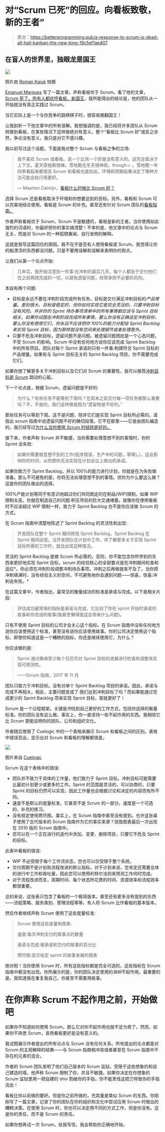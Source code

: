 # 对“Scrum 已死”的回应。向看板致敬，新的王者”

> 原文：<https://betterprogramming.pub/a-response-to-scrum-is-dead-all-hail-kanban-the-new-king-19c5ef1ae407>

## 在盲人的世界里，独眼龙是国王

![](img/053e89fca95ca4076731c9b2254b71c9.png)

照片由 [Roman Kaiuk](https://www.pexels.com/@romakaiuk?utm_content=attributionCopyText&utm_medium=referral&utm_source=pexels) 拍摄

[Emanuel Marques](https://medium.com/u/dc28a2da147c?source=post_page-----19c5ef1ae407--------------------------------) 写了一篇文章，声称看板优于 Scrum。看了他的文章， [Scrum 死了。所有人都欢呼看板，新国王](https://medium.com/better-programming/scrum-is-dead-all-hail-kanban-the-new-king-2cd6249feef8)，我所能得出的结论是，他的团队从一开始就没有真正实践过 Scrum。

当它实际上是一个与你竞争的跳棋棋子时，很容易推翻国王！

让我剖析一下他文章中的所有误解。我想强调的是，我已经将许多团队从 Scrum 转换到看板，在某些情况下这样做绝对有意义。整个“看板比 Scrum 好”或反之亦然，争论没有意义。我只是对它不感兴趣。

我以前写过这个话题，下面是我对整个 Scrum 与看板之争的立场:

> 我不喜欢 Scrum 或看板。说一个比另一个好是没有意义的。这完全取决于上下文。夏天穿拖鞋很棒。雪地靴在冬天很神奇。though☺.，雪地靴一年四季看起来都很丑 Scrum 和看板也是如此。环境和预期结果决定了哪种方法可能会执行得更好。
> 
> — Maarten Dalmijn，[看板什么时候比 Scrum 好？](https://medium.com/@mdalmijn/when-is-it-better-to-use-kanban-than-scrum-d5032b658ac3)

选择 Scrum 还是看板取决于环境和你想要达到的目标。另外，看板和 Scrum 可以完美地结合使用。看板是 Scrum 的补充。甚至还有针对 Scrum 团队的[看板指南。](https://www.scrum.org/resources/kanban-guide-scrum-teams)

作者声称看板优于 Scrum，Scrum 不是敏捷的，看板是新的王者。当你使用如此强烈的词语时，你最好把你的事实搞清楚！不幸的是，他文章中的论点与 Scrum 无关，而是对 Scrum 的一种孤陋寡闻、自行发明的解释。

这就是我写这篇回应的原因。我不在乎是否有人使用看板或 Scrum。我觉得让你的船漂浮的东西都没问题。只是不要用误解和误解来表明你的观点。

让我们从第一个论点开始:

> 几年后，我开始注意到一件事:在冲刺的最后几天，每个人都急于交付他们在之前两周完成的一切，以避免遗留问题，经常承担不必要的风险。

本段有两个问题:

*   目标是永远不要在冲刺阶段完成所有任务。目标是交付满足冲刺目标的*产品增量。差别很大。目标是稳定的，但你如何实现它是完全灵活的，只要冲刺目标没有风险。并非你的 Sprint 待办事项清单中的所有事情都应该与 Sprint 目标相关。如果你试图在冲刺阶段完成所有事情，要么你没有正确设定冲刺目标，要么你没有使用它们。你永远不应该把你 100%的能力分配给 Sprint Backlog 来实现 Sprint 目标，因为那样就没有空间来处理细节或者处理意外。*
*   只要不危及冲刺目标，遗留问题不是问题。被遗留问题困扰是一个心态问题，不受 Scrum 的影响。Scrum 中没有任何地方说你应该完成 Sprint Backlog 中的所有项目。团队对每个 Sprint 承诺的只有一件事:构建符合 Sprint 目标的产品增量。如果有与 Sprint 目标无关的 Sprint Backlog 项目，你不需要完成它们。

如果你想了解更多关于冲刺目标以及它们对 Scrum 的重要性，我可以推荐[冲刺目标是 Scrum](https://medium.com/serious-scrum/sprint-goals-are-the-beating-heart-of-scrum-bdef2518e828) 跳动的心脏。

下一个论点是，根据 Scrum，遗留问题是不好的:

> 为什么？有些任务不能等到下周吗？在周末之前交付每一项任务都那么重要吗？不，不是的。我们这样做是因为“遗留物是不好的。”

那些任务可以等到下周。这不是问题，除非它们是实现 Sprint 目标所必需的。请指出 scrum 指南中说遗留问题不好的确切段落。它不在那里——它是由团队编造的。我已经写过[为什么当你使用 Scrum 时结转是好的。](https://medium.com/serious-scrum/carry-overs-are-good-when-you-use-scrum-5cbc0cbc415a?source=friends_link&sk=f190a3ced54ac0cd91fbc39dd4a2c9f1)

接下来，作者声称 Scrum 并不敏捷，当你需要处理意想不到的事情时，你的 Sprint 会失败:

> 如果你需要做意想不到的工作(程序错误，生产中的问题，等等)。)，这会影响你的时间，从而使你无法实现在计划会议上做出的承诺。

如果你致力于 Sprint Backlog，并以 100%的能力进行计划，你就是在为失败做准备。那么不可避免的是，你将无法处理意想不到的事情。但你为什么要这么做？这是你的团队做出的选择。

100%产能计划等同于有意识地超过你们共同商定的在制品(WIP)限制。如果 WIP 限制太高，你就在制造自己的问题:积压项目的巨大交通堵塞。就像你在使用看板时不应该超过 WIP 限制一样，致力于 Sprint Backlog 也不是你应该做 Scrum 的方式。

在 Scrum 指南中清楚地陈述了 Sprint Backlog 的灵活性和出现:

> 开发团队在整个 Sprint 期间修改 Sprint Backlog，Sprint Backlog 在 Sprint 期间出现。当开发团队在计划中工作，并了解更多关于实现 Sprint 目标所需的工作时，就会出现这种情况。

灵活的 Sprint Backlog 是做 Scrum 所必需的，否则，你不能包含你所学到的东西来更好地实现 Sprint 目标。scrum 的经验核心的全部要点是在冲刺期间检查和适应*。你必须在冲刺阶段调整冲刺待办事项。冲刺之后再做就来不及了。当你把冲刺填满时，没有经验主义的空间，不可避免地你会遇到问题——惊喜，惊喜:冲刺会失败。*

在这篇文章中，作者指出，最常见的衡量成功的标准是承诺与完成。以下是相关片段:

> 评估成功最常用的指标是承诺与完成，它比较了你在 sprint 开始时承诺的故事和你完成的故事(我甚至懒得提这会带来什么问题)。

只有不使用 Sprint 目标的公司才会关心这个指标。在 Scrum 指南中没有任何地方说你应该使用这个标准，甚至没有说你应该使用故事。你的公司决定使用这个指标，即使你知道这是一个糟糕的指标，你还是继续使用它，为什么？

你应该做的是:

> Sprint 通过确保至少每个日历月对 Sprint 目标的进展进行检查和调整来实现可预测性。
> 
> ——Scrum 指南，2017 年 11 月

团队只致力于冲刺目标。没有对单个 Sprint Backlog 项目的承诺。因此，承诺与完成不再相关。相反，主要问题变成了:我们达到冲刺目标了吗？而如果能通过完成更少的 Sprint Backlog 项来实现 Sprint 目标，那就更好了！

Scrum 是一个过程框架。关键是*你*找到自己更好的工作方式，包括你选择的衡量标准。你的团队没有这么做。事实上，你一直坚持一些不起作用的东西。我相信它比 Scrum 更能说明你的团队、公司和组织文化。

作者随后使用了 Cuelogic 中的一个表格来展示 Scrum 和看板之间的区别。表格中错误百出，显示出对 Scrum 和看板的理解都很差。

![](img/b5cb01f9f77ad2604d882e210d0695a3.png)

图片来自 [Cuelogic](https://www.cuelogic.com/blog/scrum-vs-kanban-a-developers-on-the-project-comparison)

Scrum 在这个表格中的错误:

*   团队并不致力于具体的工作量，他们致力于 Sprint 目标。冲刺目标可能需要比最初计划更少或更多的工作。Sprint 的范围是灵活的，可以协商的，只要 Sprint 的目标仍然可以实现，因此工作量也会根据讨论和决定的内容而有所不同。
*   速度不是默认的度量标准，它甚至不是 Scrum 的一部分。速度是一个可选的、补充的练习。
*   没有规定使用燃尽图。事实上，在 Scrum 指南中甚至没有提到。也许这张桌子使用了古代版本的 Scrum 指南作为它的事实来源？烧毁图表最后一次出现在 2010 版的 Scrum 指南中。
*   您可以在一个正在进行的迭代中添加、变更、删除项目，只要它不危及 Sprint 的目标。

此表中看板的错误:

*   WIP 不必受限于每个工作流状态，您也可以仅受限于整个系统。
*   交付周期不是计划和流程改进的默认指标。对于计划来说，您肯定还需要总体的进行中工作和吞吐量，因此您可以使用利特尔法则来预测工作何时完成。
*   对于流程改进而言，周期时间、每个状态所花费的时间、资源效率和流程效率都很重要。

总的来说，这张表只包含了看板的一个极简版本。甚至还有更多没有提到的东西——流程策略、服务类别、管理流程等等。有人将 Scrum 比作看板的基本版本。

然后作者继续声称 Scrum 使用了这些度量标准:

> Scrum 使用这些度量和图表:
> 
> 速度:每次冲刺交付的故事点的数量
> 
> 承诺与完成:被承诺和交付的故事的百分比
> 
> 燃尽图:显示给定 sprint 的故事发展的图表

绝对假！当你使用 Scrum 时，所有这些指标都是完全可选的。这些指标在 Scrum 指南中都没有出现。你所展示的是，你的团队决定使用的*指标*不起作用。最重要的是，我知道我在重复我自己，你甚至不需要用故事。

# 在你声称 Scrum 不起作用之前，开始做吧

如果你不知道如何使用 Scrum，那么它对你不起作用也就不足为奇了。然而，如果你不熟悉 Scrum，宣扬看板更好是没有意义的。

我试图展示作者提出的所有论点与 Scrum 没有任何关系。所有提出的论点都是对 Scrum 的主观解释的结果——与 Scrum 指南相冲突或者甚至在 Scrum 指南中不存在的元素的混合。

作者的 Scrum 团队发明了他们自己版本的 Scrum 监狱。受限于这些想象的和自己建造的墙，他声称 Scrum 限制了你，并且不敏捷。如果你决定在你想象的 Scrum 监狱里用一把自建的 shiv 割破你的手指，你不能责怪这把刀导致你的手指流血！

看板比你以前做的要好。但是你之前所做的，充其量是类似 Scrum 的东西。你刚刚写了一篇文章，记录了你的团队在你的组织和文化中尝试应用 Scrum 时做出的糟糕决策。在使用 Scrum 时，你也可以决定用不同的方式工作，但是你没有。这是你的责任，而不是 Scrum 的责任。

如果你想再试一次 Scrum，给我写信，我会帮助你正确地开始。